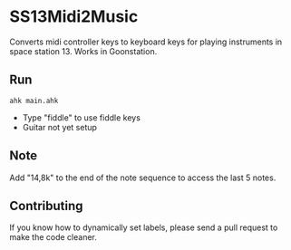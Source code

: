 # SS13Midi2Music

Converts midi controller keys to keyboard keys for playing instruments in space station 13. Works in Goonstation.

## Run

```ahk main.ahk```

- Type "fiddle" to use fiddle keys
- Guitar not yet setup

## Note

Add "14,8k" to the end of the note sequence to access the last 5 notes.

## Contributing

If you know how to dynamically set labels, please send a pull request to make the code cleaner.